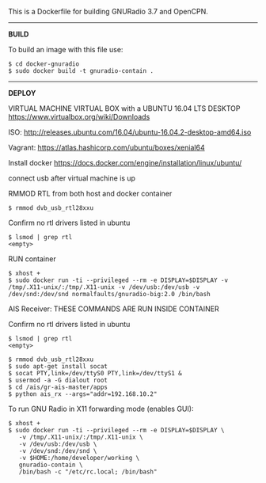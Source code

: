 This is a Dockerfile for building GNURadio 3.7 and OpenCPN.

----------
**BUILD**

To build an image with this file use:

    $ cd docker-gnuradio
    $ sudo docker build -t gnuradio-contain .

----------

**DEPLOY**

VIRTUAL MACHINE VIRTUAL BOX with a UBUNTU 16.04 LTS DESKTOP 
https://www.virtualbox.org/wiki/Downloads

ISO:
http://releases.ubuntu.com/16.04/ubuntu-16.04.2-desktop-amd64.iso

Vagrant:
https://atlas.hashicorp.com/ubuntu/boxes/xenial64


Install docker https://docs.docker.com/engine/installation/linux/ubuntu/

connect usb after virtual machine is up 


RMMOD RTL from both host and docker container 
```
$ rmmod dvb_usb_rtl28xxu
```
Confirm no rtl drivers listed in ubuntu
```
$ lsmod | grep rtl 
<empty>
```
RUN container
```
$ xhost + 
$ sudo docker run -ti --privileged --rm -e DISPLAY=$DISPLAY -v /tmp/.X11-unix/:/tmp/.X11-unix -v /dev/usb:/dev/usb -v /dev/snd:/dev/snd normalfaults/gnuradio-big:2.0 /bin/bash
```
AIS Receiver: 
THESE COMMANDS ARE RUN INSIDE CONTAINER

Confirm no rtl drivers listed in ubuntu
```
$ lsmod | grep rtl 
<empty>
```
```
$ rmmod dvb_usb_rtl28xxu
$ sudo apt-get install socat
$ socat PTY,link=/dev/ttyS0 PTY,link=/dev/ttyS1 &
$ usermod -a -G dialout root
$ cd /ais/gr-ais-master/apps
$ python ais_rx --args="addr=192.168.10.2"
```

To run GNU Radio in X11 forwarding mode (enables GUI):

	$ xhost +
	$ sudo docker run -ti --privileged --rm -e DISPLAY=$DISPLAY \
       -v /tmp/.X11-unix/:/tmp/.X11-unix \
       -v /dev/usb:/dev/usb \
       -v /dev/snd:/dev/snd \
       -v $HOME:/home/developer/working \
       gnuradio-contain \
       /bin/bash -c "/etc/rc.local; /bin/bash"
